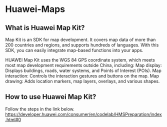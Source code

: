 # Huawei-Maps
## What is Huawei Map Kit?
Map Kit is an SDK for map development. It covers map data of more than 200 countries and regions, and supports hundreds of languages. With this SDK, you can easily integrate map-based functions into your apps.

HUAWEI Map Kit uses the WGS 84 GPS coordinate system, which meets most map development requirements outside China, including:
Map display: Displays buildings, roads, water systems, and Points of Interest (POIs).
Map interaction: Controls the interaction gestures and buttons on the map.
Map drawing: Adds location markers, map layers, overlays, and various shapes. <br>

## How to use Huawei Map Kit?
Follow the steps in the link below.
https://developer.huawei.com/consumer/en/codelab/HMSPreparation/index.html#0
